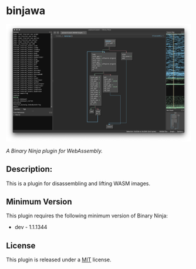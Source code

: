 # binjawa

![Example](images/binjawa.png)

_A Binary Ninja plugin for WebAssembly._

## Description:

This is a plugin for disassembling and lifting WASM images.

## Minimum Version

This plugin requires the following minimum version of Binary Ninja:

 * dev - 1.1.1344

## License

This plugin is released under a [MIT](LICENSE) license.

